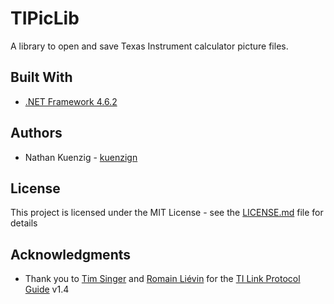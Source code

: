 # TIPicLib

A library to open and save Texas Instrument calculator picture files.

## Built With

* [.NET Framework 4.6.2](https://www.microsoft.com/en-us/download/details.aspx?id=53344)

## Authors

* Nathan Kuenzig - [kuenzign](http://forums.getpaint.net/index.php?/profile/147723-kuenzign/)

## License

This project is licensed under the MIT License - see the [LICENSE.md](LICENSE.md) file for details

## Acknowledgments

* Thank you to [Tim Singer](mailto:tsinger@gladstone.uoregon.edu) and [Romain Liévin](mailto:roms@lpg.ticalc.org) for the [TI Link Protocol Guide](http://merthsoft.com/linkguide/) v1.4